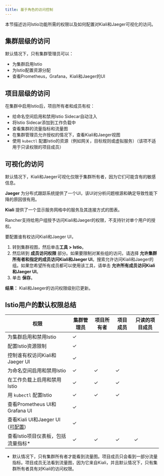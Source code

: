 ```yaml
---
title: 基于角色的访问控制
---
```


本节描述访问Istio功能所需的权限以及如何配置对Kiali和Jaeger可视化的访问。

## 集群层级的访问

默认情况下，只有集群管理员可以：

- 为集群启用Istio
- 为Istio配置资源分配
- 查看Prometheus，Grafana，Kiali和Jaeger的UI

## 项目层级的访问

在集群中启用Istio后，项目所有者和成员有权：

- 给命名空间启用和禁用Istio Sidecar自动注入
- 将Istio Sidecar添加到工作负载中
- 查看集群的流量指标和流量图
- 在集群管理员允许授权的情况下，查看Kiali和Jaeger视图
- 使用 `kubectl` 配置Istio的资源（例如网关，目标规则或虚拟服务）（该项不适用于只读权限的项目成员）

## 可视化的访问

默认情况下，Kiali和Jaeger可视化仅限于集群所有者，因为它们可能含有的敏感信息。

**Jaeger** 为分布式跟踪系统提供了一个UI，该UI对分析问题根源和确定导致性能下降的原因很有用。

**Kiali** 提供了一个显示服务网格中的服务及其连接方式的图表。

Rancher支持给用户组授予访问Kiali和Jaeger的权限，不支持针对单个用户的授权。

要配置谁有权访问Kiali和Jaeger UI，

1. 转到集群视图，然后单击**工具 > Istio**。
1. 然后转到 **成员访问权限** 部分。如果要限制对某些组的访问，请选择 **允许集群所有者和指定的成员访问Kiali和Jaeger UI**。搜索允许访问Kiali和Jaeger的组。如果您希望所有成员都可以使用该工具，请单击 **允许所有成员访问Kiali和Jaeger UI**。
1. 单击 **保存**。

**结果：** Kiali和Jaeger的访问权限级别已更新。

## Istio用户的默认权限总结

| 权限                                                              | 集群管理员 | 项目所有者 | 项目成员 | 只读的项目成员 |
| ----------------------------------------------------------------------- | ---------------------- | -------------- | --------------- | ------------------------- |
| 为集群启用和禁用Istio                                     | ✓                      |                |                 |                           |
| 配置Istio资源限制                                         | ✓                      |                |                 |                           |
| 控制谁有权访问Kiali和Jaeger UI                            | ✓                      |                |                 |                           |
| 为命名空间启用和禁用Istio                                  | ✓                      | ✓              | ✓               |                           |
| 在工作负载上启用和禁用Istio                                  | ✓                      | ✓              | ✓               |                           |
| 用 `kubectl` 配置Istio                                   | ✓                      | ✓              | ✓               |                           |
| 查看Prometheus UI和Grafana UI                                       | ✓                      |                |                 |                           |
| 查看Kiali UI和Jaeger UI ([可配置](#access-to-visualizations)) | ✓                      |                |                 |                           |
| 查看Istio项目仪表板，包括流量指标\*               | ✓                      | ✓              | ✓               | ✓                         |

- 默认情况下，只有集群所有者才能看到流量图。项目成员只会看到一部分流量指标。项目成员无法看到流量图，因为它来自Kiali，并且默认情况下，只有集群所有者具有对Kiali的访问权限。
